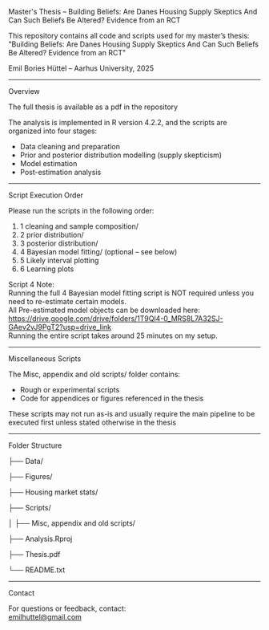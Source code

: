 Master's Thesis – Building Beliefs: Are Danes Housing Supply Skeptics And Can Such Beliefs Be Altered? Evidence from an RCT

This repository contains all code and scripts used for my master’s thesis:  
"Building Beliefs: Are Danes Housing Supply Skeptics And Can Such Beliefs Be Altered? Evidence from an RCT"

Emil Bories Hüttel – Aarhus University, 2025

-------------------------------------------------------------------------------

Overview

The full thesis is available as a pdf in the repository 

The analysis is implemented in R version 4.2.2, and the scripts are organized into four stages:  
- Data cleaning and preparation  
- Prior and posterior distribution modelling (supply skepticism)
- Model estimation  
- Post-estimation analysis

-------------------------------------------------------------------------------

Script Execution Order

Please run the scripts in the following order:

1. 1 cleaning and sample composition/  
2. 2 prior distribution/  
3. 3 posterior distribution/  
4. 4 Bayesian model fitting/ (optional – see below)
5. 5 Likely interval plotting 
6. 6 Learning plots  

Script 4 Note:  
Running the full 4 Bayesian model fitting script is NOT required unless you need to re-estimate certain models.  
All Pre-estimated model objects can be downloaded here: https://drive.google.com/drive/folders/1T9Ql4-0_MRS8L7A32SJ-GAev2vJ9PgT2?usp=drive_link   
Running the entire script takes around 25 minutes on my setup.

-------------------------------------------------------------------------------

Miscellaneous Scripts

The Misc, appendix and old scripts/ folder contains:

- Rough or experimental scripts  
- Code for appendices or figures referenced in the thesis  

These scripts may not run as-is and usually require the main pipeline to be executed first unless stated otherwise in the thesis 

-------------------------------------------------------------------------------

Folder Structure

├── Data/

├── Figures/

├── Housing market stats/

├── Scripts/

│   ├── Misc, appendix and old scripts/ 

├── Analysis.Rproj

├── Thesis.pdf

└── README.txt

-------------------------------------------------------------------------------

Contact

For questions or feedback, contact:  
emilhuttel@gmail.com

